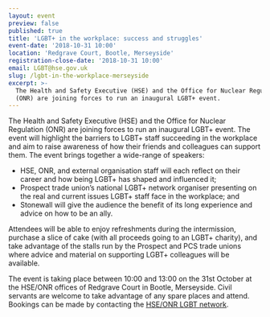 ```yaml
---
layout: event
preview: false
published: true
title: 'LGBT+ in the workplace: success and struggles'
event-date: '2018-10-31 10:00'
location: 'Redgrave Court, Bootle, Merseyside'
registration-close-date: '2018-10-31 10:00'
email: LGBT@hse.gov.uk
slug: /lgbt-in-the-workplace-merseyside
excerpt: >-
  The Health and Safety Executive (HSE) and the Office for Nuclear Regulation
  (ONR) are joining forces to run an inaugural LGBT+ event.
---
```

The Health and Safety Executive (HSE) and the Office for Nuclear Regulation (ONR) are joining forces to run an inaugural LGBT+ event. The event will highlight the barriers to LGBT+ staff succeeding in the workplace and aim to raise awareness of how their friends and colleagues can support them.
The event brings together a wide-range of speakers:

- HSE, ONR, and external organisation staff will each reflect on their career and how being LGBT+ has shaped and influenced it; 
- Prospect trade union’s national LGBT+ network organiser presenting on the real and current issues LGBT+ staff face in the workplace; and
- Stonewall will give the audience the benefit of its long experience and advice on how to be an ally. 

Attendees will be able to enjoy refreshments during the intermission, purchase a slice of cake (with all proceeds going to an LGBT+ charity), and take advantage of the stalls run by the Prospect and PCS trade unions where advice and material on supporting LGBT+ colleagues will be available.

The event is taking place between 10:00 and 13:00 on the 31st October at the HSE/ONR offices of Redgrave Court in Bootle, Merseyside. Civil servants are welcome to take advantage of any spare places and attend. Bookings can be made by contacting the [HSE/ONR LGBT network](mailto:LGBT@hse.gov.uk).